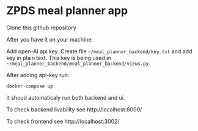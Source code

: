# ZPDS meal planner app

Clone this github repository

After you have it on your machine:

Add open-AI api key.
Create file `~/meal_planner_backend/key.txt` and add key in plain text. This key is being used in `~/meal_planner_backend/meal_planner_backend/views.py`

After adding api-key run:

`docker-compose up`

It shoud automaticaly run both backend and ui.

To check backend livability see http://localhost:8000/

To check frontend see http://localhost:3002/

